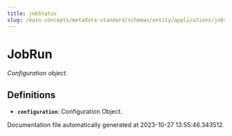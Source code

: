 ```yaml
---
title: jobStatus
slug: /main-concepts/metadata-standard/schemas/entity/applications/jobstatus
---
```


# JobRun

*Configuration object.*

## Definitions

- **`configuration`**: Configuration Object.


Documentation file automatically generated at 2023-10-27 13:55:46.343512.
